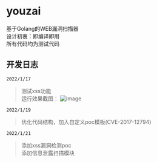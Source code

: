 # youzai
基于Golang的WEB漏洞扫描器  
设计初衷：即编译即用  
所有代码均为测试代码  
## 开发日志
`2022/1/17`  
> 测试xss功能  
运行效果截图：
![image](https://user-images.githubusercontent.com/62203483/149745190-d68d3aa8-9010-4b4a-a7fe-9d64a612f7b3.png)

`2022/1/19`  
> 优化代码结构，加入自定义poc模板(CVE-2017-12794)

`2022/1/21`  
> 添加xss漏洞检测poc  
> 添加信息泄露扫描模块  
